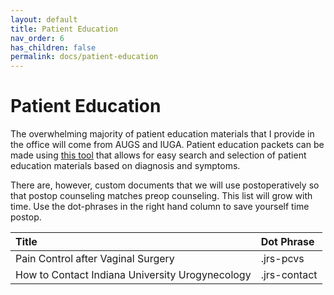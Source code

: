 ```yaml
---
layout: default
title: Patient Education
nav_order: 6
has_children: false
permalink: docs/patient-education
---
```


# Patient Education

The overwhelming majority of patient education materials that I provide in the office will come from AUGS and IUGA. Patient education packets can be made using [this tool](https://combine-hn09br920-jryanstewart.vercel.app/) that allows for easy search and selection of patient education materials based on diagnosis and symptoms.

There are, however, custom documents that we will use postoperatively so that postop counseling matches preop counseling. This list will grow with time. Use the dot-phrases in the right hand column to save yourself time postop.

|Title|Dot Phrase|
|:----|:---------|
|Pain Control after Vaginal Surgery|.jrs-pcvs|
|How to Contact Indiana University Urogynecology|.jrs-contact|
